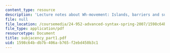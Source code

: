 ```yaml
---
content_type: resource
description: 'Lecture notes about Wh-movement: Islands, barriers and successive-cyclicity.'
file: null
file_location: /coursemedia/24-952-advanced-syntax-spring-2007/1598c64bdb7b406ab765f2ebd450b3c1_subjacency_part1.pdf
file_type: application/pdf
resourcetype: Document
title: subjacency_part1.pdf
uid: 1598c64b-db7b-406a-b765-f2ebd450b3c1
---
```

